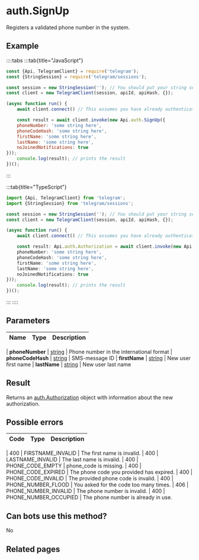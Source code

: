 # auth.SignUp

Registers a validated phone number in the system.



## Example

::::tabs
:::tab{title="JavaScript"}
```js
const {Api, TelegramClient} = require('telegram');
const {StringSession} = require('telegram/sessions');

const session = new StringSession(''); // You should put your string session here
const client = new TelegramClient(session, apiId, apiHash, {});

(async function run() {
    await client.connect() // This assumes you have already authenticated with .start()

    const result = await client.invoke(new Api.auth.SignUp({
    phoneNumber: 'some string here',
    phoneCodeHash: 'some string here',
    firstName: 'some string here',
    lastName: 'some string here',
    noJoinedNotifications: true
}));
    console.log(result); // prints the result
})();
```
:::

:::tab{title="TypeScript"}
```ts
import {Api, TelegramClient} from 'telegram';
import {StringSession} from 'telegram/sessions';

const session = new StringSession(''); // You should put your string session here
const client = new TelegramClient(session, apiId, apiHash, {});

(async function run() {
    await client.connect() // This assumes you have already authenticated with .start()

    const result: Api.auth.Authorization = await client.invoke(new Api.auth.SignUp({
    phoneNumber: 'some string here',
    phoneCodeHash: 'some string here',
    firstName: 'some string here',
    lastName: 'some string here',
    noJoinedNotifications: true
}));
    console.log(result); // prints the result
})();
```
:::
::::



## Parameters

| Name | Type | Description |
| :--: | ---- | ----------- |

| **phoneNumber** | [string](https://core.telegram.org/type/string) | Phone number in the international format 
| **phoneCodeHash** | [string](https://core.telegram.org/type/string) | SMS-message ID 
| **firstName** | [string](https://core.telegram.org/type/string) | New user first name 
| **lastName** | [string](https://core.telegram.org/type/string) | New user last name 


## Result

Returns an [auth.Authorization](https://core.telegram.org/type/auth.Authorization) object with information about the new authorization.



## Possible errors

| Code | Type | Description |
| :--: | ---- | ----------- |

| 400 | FIRSTNAME\_INVALID | The first name is invalid. 
| 400 | LASTNAME\_INVALID | The last name is invalid. 
| 400 | PHONE\_CODE\_EMPTY | phone\_code is missing. 
| 400 | PHONE\_CODE\_EXPIRED | The phone code you provided has expired. 
| 400 | PHONE\_CODE\_INVALID | The provided phone code is invalid. 
| 400 | PHONE\_NUMBER\_FLOOD | You asked for the code too many times. 
| 406 | PHONE\_NUMBER\_INVALID | The phone number is invalid. 
| 400 | PHONE\_NUMBER\_OCCUPIED | The phone number is already in use. 


## Can bots use this method?

No

## Related pages


